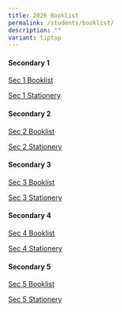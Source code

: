 ```yaml
---
title: 2026 Booklist
permalink: /students/booklist/
description: ""
variant: tiptap
---
```

<h4>Secondary 1</h4>
<p><a href="/files/Booklist/Sec_1_Booklist_2025.pdf" rel="noopener nofollow" target="_blank">Sec 1 Booklist</a>
</p>
<p><a href="/files/Booklist/Sec_1_Stationery_List_2025.pdf" rel="noopener nofollow" target="_blank">Sec 1 Stationery</a>
</p>
<h4>Secondary 2</h4>
<p><a href="/files/Booklist/Sec_2_Booklist_2025.pdf" rel="noopener nofollow" target="_blank">Sec 2 Booklist</a>
</p>
<p><a href="/files/Booklist/Sec_2_Stationery_List_2025.pdf" rel="noopener nofollow" target="_blank">Sec 2 Stationery</a>
</p>
<h4>Secondary 3</h4>
<p><a href="/files/Booklist/Sec_3_Booklist_2025.pdf" rel="noopener nofollow" target="_blank">Sec 3 Booklist</a>
</p>
<p><a href="/files/Booklist/Sec_3_Stationery_List_2025.pdf" rel="noopener nofollow" target="_blank">Sec 3 Stationery</a>
</p>
<h4>Secondary 4</h4>
<p><a href="/files/Booklist/Sec_4_Booklist_2025.pdf" rel="noopener nofollow" target="_blank">Sec 4 Booklist</a>
</p>
<p><a href="/files/Booklist/Sec_4_Stationery_List_2025.pdf" rel="noopener nofollow" target="_blank">Sec 4 Stationery</a>
</p>
<h4>Secondary 5</h4>
<p><a href="/files/Booklist/Sec_5_Booklist_2025.pdf" rel="noopener nofollow" target="_blank">Sec 5 Booklist</a>
</p>
<p><a href="/files/Booklist/Sec_5_Stationery_List_2025.pdf" rel="noopener nofollow" target="_blank">Sec 5 Stationery</a>
</p>
<p></p>
<p></p>
